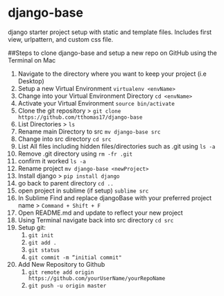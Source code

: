 # django-base

django starter project setup with static and template files. Includes first view, urlpattern, and custom css file. 


##Steps to clone django-base and setup a new repo on GitHub using the Terminal on Mac

1. Navigate to the directory where you want to keep your project (i.e Desktop)
2. Setup a new Virtual Environment     ``` virtualenv <envName> ```
3. Change into your Virtual Environment Directory   ``` cd <envName> ```
4. Activate your Virtual Environment   ``` source bin/activate ```
5. Clone the git repository > ``` git clone https://github.com/tthomas17/django-base ```
6. List Directories >  ``` ls ```
7. Rename main Directory to src  ``` mv django-base src ```
8. Change into src directory ``` cd src ```
9. List All files including hidden files/directories such as .git using ``` ls -a ```
10. Remove .git directory using ``` rm -fr .git ```
11. confirm it worked  ``` ls -a ```
12. Rename project ``` mv django-base <newProject> ```
13. Install django >  ``` pip install django ```
14. go back to parent directory ``` cd .. ```
15. open project in sublime (if setup) ```sublime src```
16. In Sublime Find and replace djangoBase with your preferred project name  > ```Command + Shift + F```
17. Open README.md and update to reflect your new project
18. Using Terminal  navigate back into src directory  ``` cd src ```
19. Setup git:
    1. ```git init```
    2. ```git add .```
    3. ```git status```
    4. ```git commit -m “initial commit" ```
20. Add New Repository to Github
    1.  ``` git remote add origin https://github.com/yourUserName/yourRepoName ```
    2. ``` git push -u origin master ```
